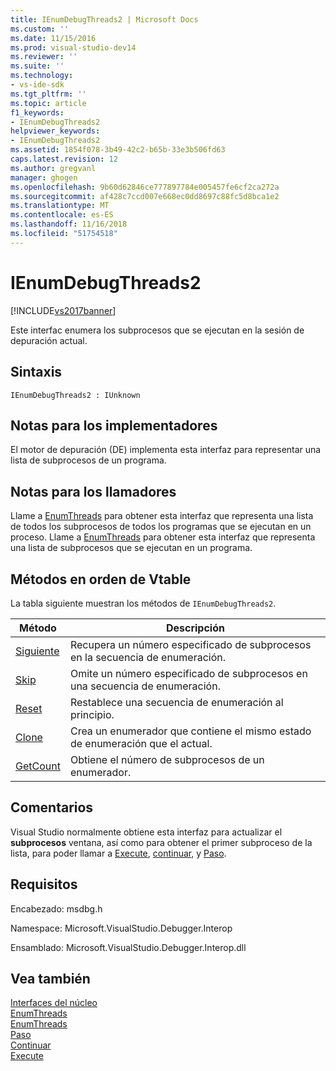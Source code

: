 ```yaml
---
title: IEnumDebugThreads2 | Microsoft Docs
ms.custom: ''
ms.date: 11/15/2016
ms.prod: visual-studio-dev14
ms.reviewer: ''
ms.suite: ''
ms.technology:
- vs-ide-sdk
ms.tgt_pltfrm: ''
ms.topic: article
f1_keywords:
- IEnumDebugThreads2
helpviewer_keywords:
- IEnumDebugThreads2
ms.assetid: 1854f078-3b49-42c2-b65b-33e3b506fd63
caps.latest.revision: 12
ms.author: gregvanl
manager: ghogen
ms.openlocfilehash: 9b60d62846ce777897784e005457fe6cf2ca272a
ms.sourcegitcommit: af428c7ccd007e668ec0dd8697c88fc5d8bca1e2
ms.translationtype: MT
ms.contentlocale: es-ES
ms.lasthandoff: 11/16/2018
ms.locfileid: "51754518"
---
```

# <a name="ienumdebugthreads2"></a>IEnumDebugThreads2
[!INCLUDE[vs2017banner](../../../includes/vs2017banner.md)]

Este interfac enumera los subprocesos que se ejecutan en la sesión de depuración actual.  
  
## <a name="syntax"></a>Sintaxis  
  
```  
IEnumDebugThreads2 : IUnknown  
```  
  
## <a name="notes-for-implementers"></a>Notas para los implementadores  
 El motor de depuración (DE) implementa esta interfaz para representar una lista de subprocesos de un programa.  
  
## <a name="notes-for-callers"></a>Notas para los llamadores  
 Llame a [EnumThreads](../../../extensibility/debugger/reference/idebugprocess2-enumthreads.md) para obtener esta interfaz que representa una lista de todos los subprocesos de todos los programas que se ejecutan en un proceso. Llame a [EnumThreads](../../../extensibility/debugger/reference/idebugprogram2-enumthreads.md) para obtener esta interfaz que representa una lista de subprocesos que se ejecutan en un programa.  
  
## <a name="methods-in-vtable-order"></a>Métodos en orden de Vtable  
 La tabla siguiente muestran los métodos de `IEnumDebugThreads2`.  
  
|Método|Descripción|  
|------------|-----------------|  
|[Siguiente](../../../extensibility/debugger/reference/ienumdebugthreads2-next.md)|Recupera un número especificado de subprocesos en la secuencia de enumeración.|  
|[Skip](../../../extensibility/debugger/reference/ienumdebugthreads2-skip.md)|Omite un número especificado de subprocesos en una secuencia de enumeración.|  
|[Reset](../../../extensibility/debugger/reference/ienumdebugthreads2-reset.md)|Restablece una secuencia de enumeración al principio.|  
|[Clone](../../../extensibility/debugger/reference/ienumdebugthreads2-clone.md)|Crea un enumerador que contiene el mismo estado de enumeración que el actual.|  
|[GetCount](../../../extensibility/debugger/reference/ienumdebugthreads2-getcount.md)|Obtiene el número de subprocesos de un enumerador.|  
  
## <a name="remarks"></a>Comentarios  
 Visual Studio normalmente obtiene esta interfaz para actualizar el **subprocesos** ventana, así como para obtener el primer subproceso de la lista, para poder llamar a [Execute](../../../extensibility/debugger/reference/idebugprocess3-execute.md), [continuar](../../../extensibility/debugger/reference/idebugprocess3-continue.md), y [Paso](../../../extensibility/debugger/reference/idebugprocess3-step.md).  
  
## <a name="requirements"></a>Requisitos  
 Encabezado: msdbg.h  
  
 Namespace: Microsoft.VisualStudio.Debugger.Interop  
  
 Ensamblado: Microsoft.VisualStudio.Debugger.Interop.dll  
  
## <a name="see-also"></a>Vea también  
 [Interfaces del núcleo](../../../extensibility/debugger/reference/core-interfaces.md)   
 [EnumThreads](../../../extensibility/debugger/reference/idebugprocess2-enumthreads.md)   
 [EnumThreads](../../../extensibility/debugger/reference/idebugprogram2-enumthreads.md)   
 [Paso](../../../extensibility/debugger/reference/idebugprocess3-step.md)   
 [Continuar](../../../extensibility/debugger/reference/idebugprocess3-continue.md)   
 [Execute](../../../extensibility/debugger/reference/idebugprocess3-execute.md)

